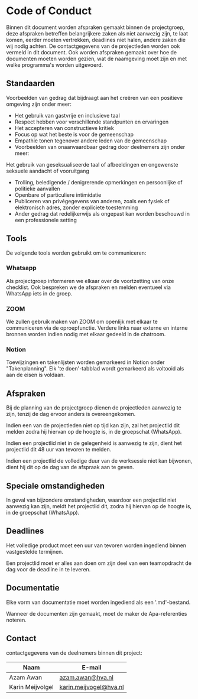 # Code of Conduct
Binnen dit document worden afspraken gemaakt binnen de projectgroep, deze afspraken betreffen belangrijkere zaken als niet aanwezig zijn, te laat komen, eerder moeten vertrekken, deadlines niet halen, andere zaken die wij nodig achten. De contactgegevens van de projectleden worden ook vermeld in dit document. Ook worden afspraken gemaakt over hoe de documenten moeten worden gezien, wat de naamgeving moet zijn en met welke programma's worden uitgevoerd.

## Standaarden
Voorbeelden van gedrag dat bijdraagt ​​aan het creëren van een positieve omgeving zijn onder meer:

- Het gebruik van gastvrije en inclusieve taal
- Respect hebben voor verschillende standpunten en ervaringen
- Het accepteren van constructieve kritiek
- Focus op wat het beste is voor de gemeenschap
- Empathie tonen tegenover andere leden van de gemeenschap
- Voorbeelden van onaanvaardbaar gedrag door deelnemers zijn onder meer:

Het gebruik van geseksualiseerde taal of afbeeldingen en ongewenste seksuele aandacht of vooruitgang
- Trolling, beledigende / denigrerende opmerkingen en persoonlijke of politieke aanvallen
- Openbare of particuliere intimidatie
- Publiceren van privégegevens van anderen, zoals een fysiek of elektronisch adres, zonder expliciete toestemming
- Ander gedrag dat redelijkerwijs als ongepast kan worden beschouwd in een professionele setting

## Tools
De volgende tools worden gebruikt om te communiceren:

### Whatsapp
Als projectgroep informeren we elkaar over de voortzetting van onze checklist. Ook bespreken we de afspraken en melden eventueel via WhatsApp iets in de groep.

### ZOOM
We zullen gebruik maken van ZOOM om openlijk met elkaar te communiceren via de oproepfunctie. Verdere links naar externe en interne bronnen worden indien nodig met elkaar gedeeld in de chatroom.

### Notion
Toewijzingen en takenlijsten worden gemarkeerd in Notion onder "Takenplanning". Elk 'te doen'-tabblad wordt gemarkeerd als voltooid als aan de eisen is voldaan.

## Afspraken
Bij de planning van de projectgroep dienen de projectleden aanwezig te zijn, tenzij de dag ervoor anders is overeengekomen.

Indien een van de projectleden niet op tijd kan zijn, zal het projectlid dit melden zodra hij hiervan op de hoogte is, in de groepschat (WhatsApp).

Indien een projectlid niet in de gelegenheid is aanwezig te zijn, dient het projectlid dit 48 uur van tevoren te melden.

Indien een projectlid de volledige duur van de werksessie niet kan bijwonen, dient hij dit op de dag van de afspraak aan te geven.

## Speciale omstandigheden
In geval van bijzondere omstandigheden, waardoor een projectlid niet aanwezig kan zijn, meldt het projectlid dit, zodra hij hiervan op de hoogte is, in de groepschat (WhatsApp).

## Deadlines
Het volledige product moet een uur van tevoren worden ingediend binnen vastgestelde termijnen.

Een projectlid moet er alles aan doen om zijn deel van een teamopdracht de dag voor de deadline in te leveren.

## Documentatie
Elke vorm van documentatie moet worden ingediend als een '.md'-bestand.

Wanneer de documenten zijn gemaakt, moet de maker de Apa-referenties noteren.

## Contact
contactgegevens van de deelnemers binnen dit project:

| Naam | E-mail |
| --- | --- |
| Azam Awan | azam.awan@hva.nl |
| Karin Meijvolgel | karin.meijvogel@hva.nl |